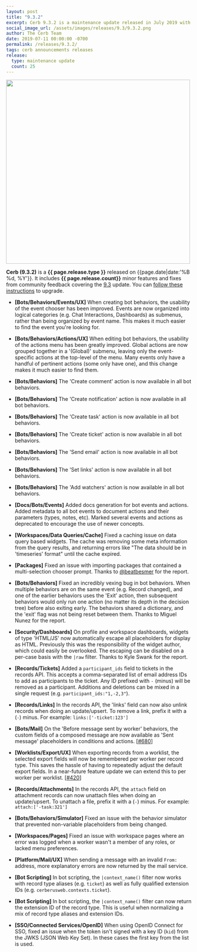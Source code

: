 ```yaml
---
layout: post
title: "9.3.2"
excerpt: Cerb 9.3.2 is a maintenance update released in July 2019 with 25 minor features and fixes from community feedback.
social_image_url: /assets/images/releases/9.3/9.3.2.png
author: The Cerb Team
date: 2019-07-11 00:00:00 -0700
permalink: /releases/9.3.2/
tags: cerb announcements releases
release:
  type: maintenance update
  count: 25
---
```


<div class="cerb-screenshot">
<img src="{{page.social_image_url}}" class="screenshot" width="500">
</div>

**Cerb (9.3.2)** is a **{{ page.release.type }}** released on {{page.date|date:'%B %d, %Y'}}. It includes **{{ page.release.count}}** minor features and fixes from community feedback covering the [9.3](/releases/9.3/) update.  You can [follow these instructions](/docs/upgrading/) to upgrade.

* **[Bots/Behaviors/Events/UX]** When creating bot behaviors, the usability of the event chooser has been improved. Events are now organized into logical categories (e.g. Chat Interactions, Dashboards) as submenus, rather than being organized by event name. This makes it much easier to find the event you're looking for.

* **[Bots/Behaviors/Actions/UX]** When editing bot behaviors, the usability of the actions menu has been greatly improved. Global actions are now grouped together in a '(Global)' submenu, leaving only the event-specific actions at the top-level of the menu. Many events only have a handful of pertinent actions (some only have one), and this change makes it much easier to find them.

* **[Bots/Behaviors]** The 'Create comment' action is now available in all bot behaviors.

* **[Bots/Behaviors]** The 'Create notification' action is now available in all bot behaviors.

* **[Bots/Behaviors]** The 'Create task' action is now available in all bot behaviors.

* **[Bots/Behaviors]** The 'Create ticket' action is now available in all bot behaviors.

* **[Bots/Behaviors]** The 'Send email' action is now available in all bot behaviors.

* **[Bots/Behaviors]** The 'Set links' action is now available in all bot behaviors.

* **[Bots/Behaviors]** The 'Add watchers' action is now available in all bot behaviors.

* **[Docs/Bots/Events]** Added docs generation for bot events and actions. Added metadata to all bot events to document actions and their parameters (types, notes, etc). Marked several events and actions as deprecated to encourage the use of newer concepts.

* **[Workspaces/Data Queries/Cache]** Fixed a caching issue on data query based widgets. The cache was removing some meta information from the query results, and returning errors like "The data should be in 'timeseries' format" until the cache expired.

* **[Packages]** Fixed an issue with importing packages that contained a multi-selection chooser prompt. Thanks to [@beatbesmer](https://github.com/beatbesmer) for the report.

* **[Bots/Behaviors]** Fixed an incredibly vexing bug in bot behaviors. When multiple behaviors are on the same event (e.g. Record changed), and one of the earlier behaviors uses the 'Exit' action, then subsequent behaviors would only run one action (no matter its depth in the decision tree) before also exiting early. The behaviors shared a dictionary, and the 'exit' flag was not being reset between them. Thanks to Miguel Nunez for the report.

* **[Security/Dashboards]** On profile and workspace dashboards, widgets of type 'HTML/JS' now automatically escape all placeholders for display as HTML. Previously this was the responsibility of the widget author, which could easily be overlooked. The escaping can be disabled on a per-case basis with the `|raw` filter. Thanks to Kyle Swank for the report.

* **[Records/Tickets]** Added a `participant_ids` field to tickets in the records API. This accepts a comma-separated list of email address IDs to add as participants to the ticket. Any ID prefixed with `-` (minus) will be removed as a participant. Additions and deletions can be mixed in a single request (e.g. `participant_ids:"1,-2,3"`).

* **[Records/Links]** In the records API, the 'links' field can now also unlink records when doing an update/upsert. To remove a link, prefix it with a (`-`) minus. For example: `links:['-ticket:123']`

* **[Bots/Mail]** On the 'Before message sent by worker' behaviors, the custom fields of a composed message are now available as 'Sent message' placeholders in conditions and actions. [[#680](https://github.com/jstanden/cerb/issues/680)]

* **[Worklists/Export/UX]** When exporting records from a worklist, the selected export fields will now be remembered per worker per record type. This saves the hassle of having to repeatedly adjust the default export fields. In a near-future feature update we can extend this to per worker per worklist. [[#420](https://github.com/jstanden/cerb/issues/420)]

* **[Records/Attachments]** In the records API, the `attach` field on attachment records can now unattach files when doing an update/upsert. To unattach a file, prefix it with a (`-`) minus. For example: `attach:['-task:321']`

* **[Bots/Behaviors/Simulator]** Fixed an issue with the behavior simulator that prevented non-variable placeholders from being changed.

* **[Workspaces/Pages]** Fixed an issue with workspace pages where an error was logged when a worker wasn't a member of any roles, or lacked menu preferences.

* **[Platform/Mail/UX]** When sending a message with an invalid `From:` address, more explanatory errors are now returned by the mail service.

* **[Bot Scripting]** In bot scripting, the `|context_name()` filter now works with record type aliases (e.g. `ticket`) as well as fully qualified extension IDs (e.g. `cerberusweb.contexts.ticket`).

* **[Bot Scripting]** In bot scripting, the `|context_name()` filter can now return the extension ID of the record type. This is useful when normalizing a mix of record type aliases and extension IDs.

* **[SSO/Connected Services/OpenID]** When using OpenID Connect for SSO, fixed an issue when the token isn't signed with a key ID (`kid`) from the JWKS (JSON Web Key Set). In these cases the first key from the list is used.

